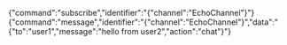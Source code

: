 {"command":"subscribe","identifier":"{\"channel\":\"EchoChannel\"}"}
{"command":"message","identifier":"{\"channel\":\"EchoChannel\"}","data":"{\"to\":\"user1\",\"message\":\"hello from user2\",\"action\":\"chat\"}"}
